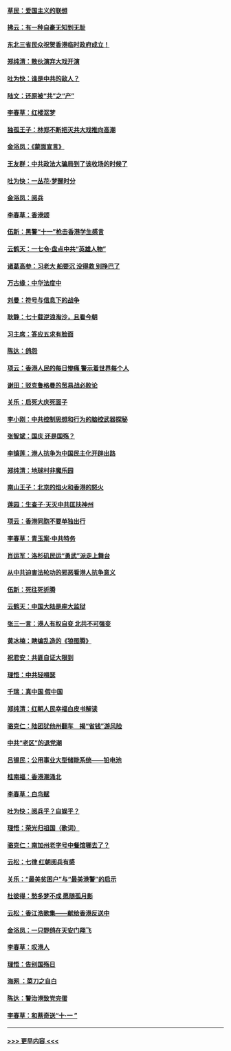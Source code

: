 #### [草民：爱国主义的联想](../pages/nsc993/n11572333.md?t=10070711) 
#### [拂云：有一种自豪无知到无耻](../pages/nsc993/n11572006.md?t=10070711) 
#### [东北三省民众祝贺香港临时政府成立！](../pages/nsc993/n11571215.md?t=10070711) 
#### [郑纯清：散伙演弃大戏开演](../pages/nsc993/n11570826.md?t=10070711) 
#### [吐为快：谁是中共的敌人？](../pages/nsc993/n11570817.md?t=10070711) 
#### [陆文：还原被“共”之“产”](../pages/nsc993/n11570798.md?t=10070711) 
#### [李春草：红楼沤梦](../pages/nsc993/n11569673.md?t=10070711) 
#### [独孤王子：林郑不断把灭共大戏推向高潮](../pages/nsc993/n11569381.md?t=10070711) 
#### [金浴凤：《蒙面宣言》](../pages/nsc993/n11569368.md?t=10070711) 
#### [王友群：中共政法大骗局到了该收场的时候了](../pages/nsc993/n11568940.md?t=10070711) 
#### [吐为快：一丛花‧梦醒时分](../pages/nsc993/n11567491.md?t=10070711) 
#### [金浴凤：阅兵](../pages/nsc993/n11567454.md?t=10070711) 
#### [李春草：香港颂](../pages/nsc993/n11567444.md?t=10070711) 
#### [伍新：黑警“十一”枪击香港学生感言](../pages/nsc993/n11567426.md?t=10070711) 
#### [云鹤天：一七令‧盘点中共“英雄人物”](../pages/nsc993/n11567091.md?t=10070711) 
#### [诸葛高参：习老大 船要沉 没得救 别挣巴了](../pages/nsc993/n11566976.md?t=10070711) 
#### [万古缘：中华法度中](../pages/nsc993/n11566726.md?t=10070711) 
#### [刘曼：符号与信息下的战争](../pages/nsc993/n11564655.md?t=10070711) 
#### [耿静：七十载逆浪淘沙，且看今朝](../pages/nsc993/n11564520.md?t=10070711) 
#### [习主席：答应五求有脸面](../pages/nsc993/n11563953.md?t=10070711) 
#### [陈达：鸽怨](../pages/nsc993/n11561879.md?t=10070711) 
#### [项云：香港人民的每日惨痛  警示着世界每个人](../pages/nsc993/n11559273.md?t=10070711) 
#### [谢田：驳克鲁格曼的贸易战必败论](../pages/nsc993/n11555840.md?t=10070711) 
#### [关乐：启死大庆死面子](../pages/nsc993/n11556823.md?t=10070711) 
#### [李小刚：中共控制思想和行为的脑控武器探秘](../pages/nsc993/n11556776.md?t=10070711) 
#### [张智斌：国庆  还是国殇？](../pages/nsc993/n11556617.md?t=10070711) 
#### [李镇莲：港人抗争为中国民主化开辟出路](../pages/nsc993/n11556570.md?t=10070711) 
#### [郑纯清：地球村非魔乐园](../pages/nsc993/n11555415.md?t=10070711) 
#### [南山王子：北京的焰火和香港的怒火](../pages/nsc993/n11555318.md?t=10070711) 
#### [莲园：生查子·天灭中共匡扶神州](../pages/nsc993/n11555302.md?t=10070711) 
#### [项云：香港同胞不要单独出行](../pages/nsc993/n11555276.md?t=10070711) 
#### [李春草：青玉案‧中共特务](../pages/nsc993/n11552356.md?t=10070711) 
#### [肖运军：洛杉矶民运“勇武”派走上舞台](../pages/nsc993/n11551595.md?t=10070711) 
#### [从中共迫害法轮功的邪恶看港人抗争意义](../pages/nsc993/n11540858.md?t=10070711) 
#### [伍新：死往死折腾](../pages/nsc993/n11550174.md?t=10070711) 
#### [云鹤天：中国大陆是座大监狱](../pages/nsc993/n11550155.md?t=10070711) 
#### [张三一言：港人有权自变 北共不可强变](../pages/nsc993/n11550132.md?t=10070711) 
#### [黄冰楠：瞎编乱造的《狼图腾》](../pages/nsc993/n11550082.md?t=10070711) 
#### [祝君安：共匪自证大限到](../pages/nsc993/n11550041.md?t=10070711) 
#### [理悟：中共轻嘚瑟](../pages/nsc993/n11547978.md?t=10070711) 
#### [千瑞：真中国 假中国](../pages/nsc993/n11547865.md?t=10070711) 
#### [郑纯清：红朝人民幸福白皮书解读](../pages/nsc993/n11547499.md?t=10070711) 
#### [骆克仁：陆团犹他州翻车　揭“省钱”游风险](../pages/nsc993/n11546977.md?t=10070711) 
#### [中共“老区”的退党潮](../pages/nsc993/n11545995.md?t=10070711) 
#### [吕锡民：公用事业大型储能系统——铅电池](../pages/nsc993/n11545701.md?t=10070711) 
#### [桂南福：香港潮涌北](../pages/nsc993/n11545682.md?t=10070711) 
#### [李春草：白鸟赋](../pages/nsc993/n11545663.md?t=10070711) 
#### [吐为快：阅兵乎？自娱乎？](../pages/nsc993/n11545625.md?t=10070711) 
#### [理悟：荣光归祖国（歌词）](../pages/nsc993/n11545616.md?t=10070711) 
#### [骆克仁：南加州老字号中餐馆哪去了？](../pages/nsc993/n11545120.md?t=10070711) 
#### [云松：七律 红朝阅兵有感](../pages/nsc993/n11542394.md?t=10070711) 
#### [关乐：“最美贫困户”与“最美港警”的启示](../pages/nsc993/n11542252.md?t=10070711) 
#### [杜彼得：愁多梦不成 愿随孤月影](../pages/nsc993/n11540296.md?t=10070711) 
#### [云松：香江浩歌集——献给香港反送中](../pages/nsc993/n11540149.md?t=10070711) 
#### [金浴凤：一只野鸽在天安门翔飞](../pages/nsc993/n11540280.md?t=10070711) 
#### [李春草：叹港人](../pages/nsc993/n11540119.md?t=10070711) 
#### [理悟：告别国殇日](../pages/nsc993/n11539610.md?t=10070711) 
#### [海网 ：菜刀之自白](../pages/nsc993/n11539597.md?t=10070711) 
#### [陈达：警治港致党完蛋](../pages/nsc993/n11538127.md?t=10070711) 
#### [李春草：和蔡奇送“十·一 ”](../pages/nsc993/n11537810.md?t=10070711) 

----
#### [ >>> 更早内容 <<< ](../indexes/nsc993-earlier.md)
